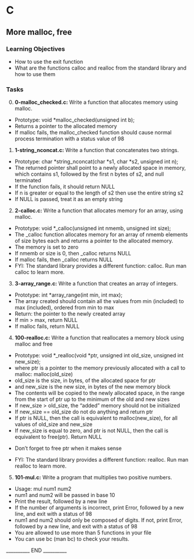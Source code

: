 # C 
## More malloc, free

### Learning Objectives
  * How to use the exit function
  * What are the functions calloc and realloc from the standard library and how to use them

### Tasks
0. __0-malloc_checked.c:__ Write a function that allocates memory using malloc.
  * Prototype: void *malloc_checked(unsigned int b);
  * Returns a pointer to the allocated memory
  * If malloc fails, the malloc_checked function should cause normal process termination with a status value of 98

1. __1-string_nconcat.c:__ Write a function that concatenates two strings.
  * Prototype: char *string_nconcat(char *s1, char *s2, unsigned int n);
  * The returned pointer shall point to a newly allocated space in memory, which contains s1, followed by the first n bytes of s2, and null terminated
  * If the function fails, it should return NULL
  * If n is greater or equal to the length of s2 then use the entire string s2
  * If NULL is passed, treat it as an empty string

2. __2-calloc.c:__ Write a function that allocates memory for an array, using malloc.
  * Prototype: void *_calloc(unsigned int nmemb, unsigned int size);
  * The _calloc function allocates memory for an array of nmemb elements of size bytes each and returns a pointer to the allocated memory.
  * The memory is set to zero
  * If nmemb or size is 0, then _calloc returns NULL
  * If malloc fails, then _calloc returns NULL
  * FYI: The standard library provides a different function: calloc. Run man calloc to learn more.

3. __3-array_range.c:__ Write a function that creates an array of integers.
  * Prototype: int *array_range(int min, int max);
  * The array created should contain all the values from min (included) to max (included), ordered from min to max
  * Return: the pointer to the newly created array
  * If min > max, return NULL
  * If malloc fails, return NULL

4. __100-realloc.c:__ Write a function that reallocates a memory block using malloc and free
  * Prototype: void *_realloc(void *ptr, unsigned int old_size, unsigned int new_size);
  * where ptr is a pointer to the memory previously allocated with a call to malloc: malloc(old_size)
  * old_size is the size, in bytes, of the allocated space for ptr
  * and new_size is the new size, in bytes of the new memory block
  * The contents will be copied to the newly allocated space, in the range from the start of ptr up to the minimum of the old and new sizes
  * If new_size > old_size, the “added” memory should not be initialized
  * If new_size == old_size do not do anything and return ptr
  * If ptr is NULL, then the call is equivalent to malloc(new_size), for all values of old_size and new_size
  * If new_size is equal to zero, and ptr is not NULL, then the call is equivalent to free(ptr). Return NULL
  + Don’t forget to free ptr when it makes sense
  * FYI: The standard library provides a different function: realloc. Run man realloc to learn more.

5. __101-mul.c:__ Write a program that multiplies two positive numbers.
  * Usage: mul num1 num2
  * num1 and num2 will be passed in base 10
  * Print the result, followed by a new line
  * If the number of arguments is incorrect, print Error, followed by a new line, and exit with a status of 98
  * num1 and num2 should only be composed of digits. If not, print Error, followed by a new line, and exit with a status of 98
  * You are allowed to use more than 5 functions in your file
  * You can use bc (man bc) to check your results.

__________ END __________
